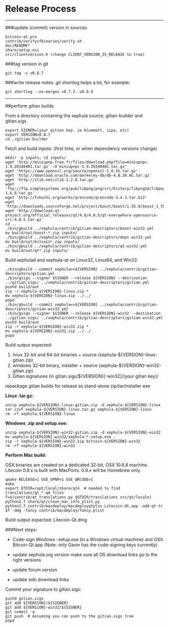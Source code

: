 Release Process
====================

* * *

###update (commit) version in sources


	bitcoin-qt.pro
	contrib/verifysfbinaries/verify.sh
	doc/README*
	share/setup.nsi
	src/clientversion.h (change CLIENT_VERSION_IS_RELEASE to true)

###tag version in git

	git tag -s v0.8.7

###write release notes. git shortlog helps a lot, for example:

	git shortlog --no-merges v0.7.2..v0.8.0

* * *

##perform gitian builds

 From a directory containing the xephula source, gitian-builder and gitian.sigs
  
	export SIGNER=(your gitian key, ie bluematt, sipa, etc)
	export VERSION=0.8.7
	cd ./gitian-builder

 Fetch and build inputs: (first time, or when dependency versions change)

	mkdir -p inputs; cd inputs/
	wget 'http://miniupnp.free.fr/files/download.php?file=miniupnpc-1.9.20140401.tar.gz' -O miniupnpc-1.9.20140401.tar.gz'
	wget 'https://www.openssl.org/source/openssl-1.0.1k.tar.gz'
	wget 'http://download.oracle.com/berkeley-db/db-4.8.30.NC.tar.gz'
	wget 'http://zlib.net/zlib-1.2.8.tar.gz'
	wget 'ftp://ftp.simplesystems.org/pub/libpng/png/src/history/libpng16/libpng-1.6.8.tar.gz'
	wget 'http://fukuchi.org/works/qrencode/qrencode-3.4.3.tar.bz2'
	wget 'http://downloads.sourceforge.net/project/boost/boost/1.55.0/boost_1_55_0.tar.bz2'
	wget 'http://download.qt-project.org/official_releases/qt/4.8/4.8.5/qt-everywhere-opensource-src-4.8.5.tar.gz'
	cd ..
	./bin/gbuild ../xephula/contrib/gitian-descriptors/boost-win32.yml
	mv build/out/boost-*.zip inputs/
	./bin/gbuild ../xephula/contrib/gitian-descriptors/deps-win32.yml
	mv build/out/bitcoin*.zip inputs/
	./bin/gbuild ../xephula/contrib/gitian-descriptors/qt-win32.yml
	mv build/out/qt*.zip inputs/

 Build xephulad and xephula-qt on Linux32, Linux64, and Win32:
  
	./bin/gbuild --commit xephula=v${VERSION} ../xephula/contrib/gitian-descriptors/gitian.yml
	./bin/gsign --signer $SIGNER --release ${VERSION} --destination ../gitian.sigs/ ../xephula/contrib/gitian-descriptors/gitian.yml
	pushd build/out
	zip -r xephula-${VERSION}-linux.zip *
	mv xephula-${VERSION}-linux.zip ../../
	popd
	./bin/gbuild --commit xephula=v${VERSION} ../xephula/contrib/gitian-descriptors/gitian-win32.yml
	./bin/gsign --signer $SIGNER --release ${VERSION}-win32 --destination ../gitian.sigs/ ../xephula/contrib/gitian-descriptors/gitian-win32.yml
	pushd build/out
	zip -r xephula-${VERSION}-win32.zip *
	mv xephula-${VERSION}-win32.zip ../../
	popd

  Build output expected:

  1. linux 32-bit and 64-bit binaries + source (xephula-${VERSION}-linux-gitian.zip)
  2. windows 32-bit binary, installer + source (xephula-${VERSION}-win32-gitian.zip)
  3. Gitian signatures (in gitian.sigs/${VERSION}[-win32]/(your gitian key)/

repackage gitian builds for release as stand-alone zip/tar/installer exe

**Linux .tar.gz:**

	unzip xephula-${VERSION}-linux-gitian.zip -d xephula-${VERSION}-linux
	tar czvf xephula-${VERSION}-linux.tar.gz xephula-${VERSION}-linux
	rm -rf xephula-${VERSION}-linux

**Windows .zip and setup.exe:**

	unzip xephula-${VERSION}-win32-gitian.zip -d xephula-${VERSION}-win32
	mv xephula-${VERSION}-win32/xephula-*-setup.exe .
	zip -r xephula-${VERSION}-win32.zip bitcoin-${VERSION}-win32
	rm -rf xephula-${VERSION}-win32

**Perform Mac build:**

  OSX binaries are created on a dedicated 32-bit, OSX 10.6.8 machine.
  Litecoin 0.8.x is built with MacPorts.  0.9.x will be Homebrew only.

	qmake RELEASE=1 USE_UPNP=1 USE_QRCODE=1
	make
	export QTDIR=/opt/local/share/qt4  # needed to find translations/qt_*.qm files
	T=$(contrib/qt_translations.py $QTDIR/translations src/qt/locale)
	python2.7 share/qt/clean_mac_info_plist.py
	python2.7 contrib/macdeploy/macdeployqtplus Litecoin-Qt.app -add-qt-tr $T -dmg -fancy contrib/macdeploy/fancy.plist

 Build output expected: Litecoin-Qt.dmg

###Next steps:

* Code-sign Windows -setup.exe (in a Windows virtual machine) and
  OSX Bitcoin-Qt.app (Note: only Gavin has the code-signing keys currently)

* update xephula.org version
  make sure all OS download links go to the right versions

* update forum version

* update wiki download links

Commit your signature to gitian.sigs:

	pushd gitian.sigs
	git add ${VERSION}/${SIGNER}
	git add ${VERSION}-win32/${SIGNER}
	git commit -a
	git push  # Assuming you can push to the gitian.sigs tree
	popd

